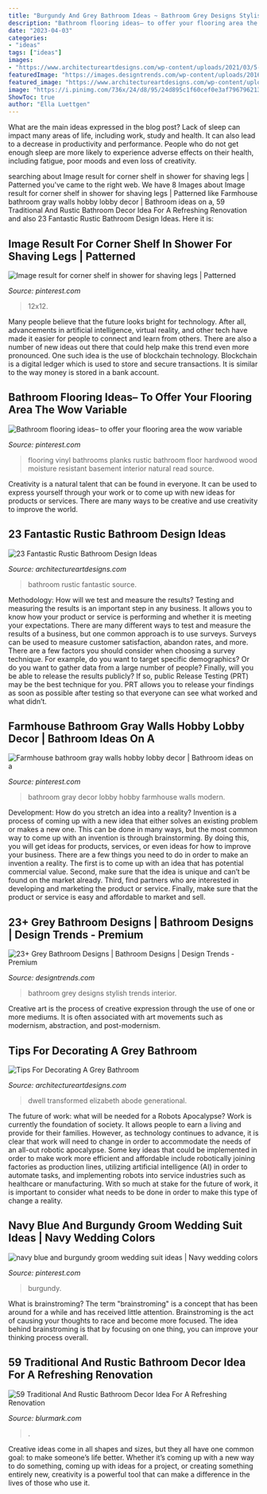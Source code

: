 ```yaml
---
title: "Burgundy And Grey Bathroom Ideas ~ Bathroom Grey Designs Stylish Trends Interior"
description: "Bathroom flooring ideas– to offer your flooring area the wow variable"
date: "2023-04-03"
categories:
- "ideas"
tags: ["ideas"]
images:
- "https://www.architectureartdesigns.com/wp-content/uploads/2021/03/5-12.jpg"
featuredImage: "https://images.designtrends.com/wp-content/uploads/2016/03/04115309/Stylish-Grey-Bathroom.jpg"
featured_image: "https://www.architectureartdesigns.com/wp-content/uploads/2021/03/5-12.jpg"
image: "https://i.pinimg.com/736x/24/d8/95/24d895c1f60cef0e3af7967962130eb3.jpg"
ShowToc: true
author: "Ella Luettgen"
---
```



What are the main ideas expressed in the blog post?
Lack of sleep can impact many areas of life, including work, study and health. It can also lead to a decrease in productivity and performance. People who do not get enough sleep are more likely to experience adverse effects on their health, including fatigue, poor moods and even loss of creativity.

	

		
searching about Image result for corner shelf in shower for shaving legs | Patterned you've came to the right web. We have 8 Images about Image result for corner shelf in shower for shaving legs | Patterned like Farmhouse bathroom gray walls hobby lobby decor | Bathroom ideas on a, 59 Traditional And Rustic Bathroom Decor Idea For A Refreshing Renovation and also 23 Fantastic Rustic Bathroom Design Ideas. Here it is:
		
    
## Image Result For Corner Shelf In Shower For Shaving Legs | Patterned

<img loading=lazy src="https://i.pinimg.com/736x/0a/3a/be/0a3abe54f89fed67a01c9f8a1dc381de.jpg" onerror="this.onerror=null;this.src='https://tse2.mm.bing.net/th?id=OIP.lFa7a4cfkySMFarQsi7ajgAAAA&amp;pid=15.1';" alt="Image result for corner shelf in shower for shaving legs | Patterned">

_Source: pinterest.com_

>12x12. 

	

Many people believe that the future looks bright for technology. After all, advancements in artificial intelligence, virtual reality, and other tech have made it easier for people to connect and learn from others. There are also a number of new ideas out there that could help make this trend even more pronounced. One such idea is the use of blockchain technology. Blockchain is a digital ledger which is used to store and secure transactions. It is similar to the way money is stored in a bank account.

    
## Bathroom Flooring Ideas– To Offer Your Flooring Area The Wow Variable

<img loading=lazy src="https://i.pinimg.com/736x/24/d8/95/24d895c1f60cef0e3af7967962130eb3.jpg" onerror="this.onerror=null;this.src='https://tse1.mm.bing.net/th?id=OIP.OpGbb5VQutXGDEdFLDSUnwHaLG&amp;pid=15.1';" alt="Bathroom flooring ideas– to offer your flooring area the wow variable">

_Source: pinterest.com_

>flooring vinyl bathrooms planks rustic bathroom floor hardwood wood moisture resistant basement interior natural read source. 

	

Creativity is a natural talent that can be found in everyone. It can be used to express yourself through your work or to come up with new ideas for products or services. There are many ways to be creative and use creativity to improve the world.

    
## 23 Fantastic Rustic Bathroom Design Ideas

<img loading=lazy src="https://www.architectureartdesigns.com/wp-content/uploads/2013/09/174.jpg" onerror="this.onerror=null;this.src='https://tse1.mm.bing.net/th?id=OIP.zVoRnO41JDIfKSajvr8YWwHaJ7&amp;pid=15.1';" alt="23 Fantastic Rustic Bathroom Design Ideas">

_Source: architectureartdesigns.com_

>bathroom rustic fantastic source. 

	

Methodology: How will we test and measure the results?
Testing and measuring the results is an important step in any business. It allows you to know how your product or service is performing and whether it is meeting your expectations. There are many different ways to test and measure the results of a business, but one common approach is to use surveys. Surveys can be used to measure customer satisfaction, abandon rates, and more.
There are a few factors you should consider when choosing a survey technique. For example, do you want to target specific demographics? Or do you want to gather data from a large number of people? Finally, will you be able to release the results publicly? If so, public Release Testing (PRT) may be the best technique for you. PRT allows you to release your findings as soon as possible after testing so that everyone can see what worked and what didn’t.

    
## Farmhouse Bathroom Gray Walls Hobby Lobby Decor | Bathroom Ideas On A

<img loading=lazy src="https://i.pinimg.com/736x/13/ae/86/13ae86fad1c0aaf4b6b8f1a929826bd7.jpg" onerror="this.onerror=null;this.src='https://tse2.mm.bing.net/th?id=OIP.n7S4EKhetm2kb_p0cti6CwHaJ3&amp;pid=15.1';" alt="Farmhouse bathroom gray walls hobby lobby decor | Bathroom ideas on a">

_Source: pinterest.com_

>bathroom gray decor lobby hobby farmhouse walls modern. 

	

Development: How do you stretch an idea into a reality?
Invention is a process of coming up with a new idea that either solves an existing problem or makes a new one. This can be done in many ways, but the most common way to come up with an invention is through brainstorming. By doing this, you will get ideas for products, services, or even ideas for how to improve your business.
There are a few things you need to do in order to make an invention a reality. The first is to come up with an idea that has potential commercial value. Second, make sure that the idea is unique and can’t be found on the market already. Third, find partners who are interested in developing and marketing the product or service. Finally, make sure that the product or service is easy and affordable to market and sell.

    
## 23+ Grey Bathroom Designs | Bathroom Designs | Design Trends - Premium

<img loading=lazy src="https://images.designtrends.com/wp-content/uploads/2016/03/04115309/Stylish-Grey-Bathroom.jpg" onerror="this.onerror=null;this.src='https://tse2.mm.bing.net/th?id=OIP.b68SReo8sifOaGEUCoiziwHaLN&amp;pid=15.1';" alt="23+ Grey Bathroom Designs | Bathroom Designs | Design Trends - Premium">

_Source: designtrends.com_

>bathroom grey designs stylish trends interior. 

	

Creative art is the process of creative expression through the use of one or more mediums. It is often associated with art movements such as modernism, abstraction, and post-modernism.

    
## Tips For Decorating A Grey Bathroom

<img loading=lazy src="https://www.architectureartdesigns.com/wp-content/uploads/2021/03/5-12.jpg" onerror="this.onerror=null;this.src='https://tse3.mm.bing.net/th?id=OIP.JWWF-PAnw0uLcmYtckRnawHaKb&amp;pid=15.1';" alt="Tips For Decorating A Grey Bathroom">

_Source: architectureartdesigns.com_

>dwell transformed elizabeth abode generational. 

	

The future of work: what will be needed for a Robots Apocalypse?
Work is currently the foundation of society. It allows people to earn a living and provide for their families. However, as technology continues to advance, it is clear that work will need to change in order to accommodate the needs of an all-out robotic apocalypse. Some key ideas that could be implemented in order to make work more efficient and affordable include robotically joining factories as production lines, utilizing artificial intelligence (AI) in order to automate tasks, and implementing robots into service industries such as healthcare or manufacturing. With so much at stake for the future of work, it is important to consider what needs to be done in order to make this type of change a reality.

    
## Navy Blue And Burgundy Groom Wedding Suit Ideas | Navy Wedding Colors

<img loading=lazy src="https://i.pinimg.com/736x/e3/a9/e3/e3a9e36ee0e812d02314123ebcb3c5ce.jpg" onerror="this.onerror=null;this.src='https://tse2.mm.bing.net/th?id=OIP.4ushzUqNQylWhJU1cLoULAHaLH&amp;pid=15.1';" alt="navy blue and burgundy groom wedding suit ideas | Navy wedding colors">

_Source: pinterest.com_

>burgundy. 

	

What is brainstroming?
The term "brainstroming" is a concept that has been around for a while and has received little attention. Brainstroming is the act of causing your thoughts to race and become more focused. The idea behind brainstroming is that by focusing on one thing, you can improve your thinking process overall.

    
## 59 Traditional And Rustic Bathroom Decor Idea For A Refreshing Renovation

<img loading=lazy src="https://www.blurmark.com/wp-content/uploads/2017/05/Elegant-Rustic-Bathroom.jpg" onerror="this.onerror=null;this.src='https://tse2.mm.bing.net/th?id=OIP.mXtswQN4P_Mk6X8yvtzZ9gHaKd&amp;pid=15.1';" alt="59 Traditional And Rustic Bathroom Decor Idea For A Refreshing Renovation">

_Source: blurmark.com_

>. 

	

Creative ideas come in all shapes and sizes, but they all have one common goal: to make someone’s life better. Whether it’s coming up with a new way to do something, coming up with ideas for a project, or creating something entirely new, creativity is a powerful tool that can make a difference in the lives of those who use it.

